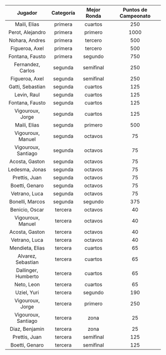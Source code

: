|       Jugador       |  Categoría  |  Mejor Ronda  |  Puntos de Campeonato  |
|:-------------------:|:-----------:|:-------------:|:----------------------:|
|    Maili, Elias     |   primera   |    cuartos    |          250           |
|  Perot, Alejandro   |   primera   |    primero    |          1000          |
|   Nohara, Andres    |   primera   |    tercero    |          500           |
|   Figueroa, Axel    |   primera   |    tercero    |          500           |
|   Fontana, Fausto   |   primera   |    segundo    |          750           |
|  Fernandez, Carlos  |   segunda   |   semifinal   |          250           |
|   Figueroa, Axel    |   segunda   |   semifinal   |          250           |
|  Gatti, Sebastian   |   segunda   |    cuartos    |          125           |
|     Levin, Raul     |   segunda   |    cuartos    |          125           |
|   Fontana, Fausto   |   segunda   |    cuartos    |          125           |
|  Vigouroux, Jorge   |   segunda   |    cuartos    |          125           |
|    Maili, Elias     |   segunda   |    primero    |          500           |
|  Vigouroux, Manuel  |   segunda   |    octavos    |           75           |
| Vigouroux, Santiago |   segunda   |    octavos    |           75           |
|   Acosta, Gaston    |   segunda   |    octavos    |           75           |
|   Ledesma, Jonas    |   segunda   |    octavos    |           75           |
|    Prettis, Juan    |   segunda   |    octavos    |           75           |
|   Boetti, Genaro    |   segunda   |    octavos    |           75           |
|    Vetrano, Luca    |   segunda   |    octavos    |           75           |
|   Bonelli, Marcos   |   segunda   |    segundo    |          375           |
|   Benicio, Oscar    |   tercera   |    octavos    |           40           |
|  Vigouroux, Manuel  |   tercera   |    octavos    |           40           |
|   Acosta, Gaston    |   tercera   |    octavos    |           40           |
|    Vetrano, Luca    |   tercera   |    octavos    |           40           |
|   Mendieta, Elias   |   tercera   |    cuartos    |           65           |
| Alvarez, Sebastian  |   tercera   |    cuartos    |           65           |
| Dallinger, Humberto |   tercera   |    cuartos    |           65           |
|     Neto, Leon      |   tercera   |    cuartos    |           65           |
|     Uziel, Yuri     |   tercera   |    segundo    |          190           |
|  Vigouroux, Jorge   |   tercera   |    primero    |          250           |
| Vigouroux, Santiago |   tercera   |     zona      |           25           |
|   Diaz, Benjamin    |   tercera   |     zona      |           25           |
|    Prettis, Juan    |   tercera   |   semifinal   |          125           |
|   Boetti, Genaro    |   tercera   |   semifinal   |          125           |
